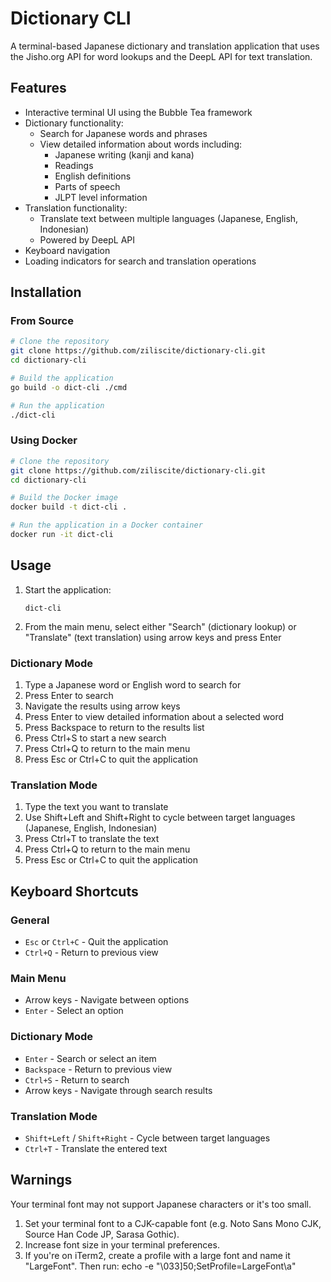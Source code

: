 # Dictionary CLI

A terminal-based Japanese dictionary and translation application that uses the Jisho.org API for word lookups and the DeepL API for text translation.

## Features

- Interactive terminal UI using the Bubble Tea framework
- Dictionary functionality:
  - Search for Japanese words and phrases
  - View detailed information about words including:
    - Japanese writing (kanji and kana)
    - Readings
    - English definitions
    - Parts of speech
    - JLPT level information
- Translation functionality:
  - Translate text between multiple languages (Japanese, English, Indonesian)
  - Powered by DeepL API
- Keyboard navigation
- Loading indicators for search and translation operations

## Installation

### From Source

```bash
# Clone the repository
git clone https://github.com/ziliscite/dictionary-cli.git
cd dictionary-cli

# Build the application
go build -o dict-cli ./cmd

# Run the application
./dict-cli
```

### Using Docker

```bash
# Clone the repository
git clone https://github.com/ziliscite/dictionary-cli.git
cd dictionary-cli

# Build the Docker image
docker build -t dict-cli .

# Run the application in a Docker container
docker run -it dict-cli
```

## Usage

1. Start the application:
   ```
   dict-cli
   ```

2. From the main menu, select either "Search" (dictionary lookup) or "Translate" (text translation) using arrow keys and press Enter

### Dictionary Mode
1. Type a Japanese word or English word to search for
2. Press Enter to search
3. Navigate the results using arrow keys
4. Press Enter to view detailed information about a selected word
5. Press Backspace to return to the results list
6. Press Ctrl+S to start a new search
7. Press Ctrl+Q to return to the main menu
8. Press Esc or Ctrl+C to quit the application

### Translation Mode
1. Type the text you want to translate
2. Use Shift+Left and Shift+Right to cycle between target languages (Japanese, English, Indonesian)
3. Press Ctrl+T to translate the text
4. Press Ctrl+Q to return to the main menu
5. Press Esc or Ctrl+C to quit the application

## Keyboard Shortcuts

### General
- `Esc` or `Ctrl+C` - Quit the application
- `Ctrl+Q` - Return to previous view

### Main Menu
- Arrow keys - Navigate between options
- `Enter` - Select an option

### Dictionary Mode
- `Enter` - Search or select an item
- `Backspace` - Return to previous view
- `Ctrl+S` - Return to search
- Arrow keys - Navigate through search results

### Translation Mode
- `Shift+Left` / `Shift+Right` - Cycle between target languages
- `Ctrl+T` - Translate the entered text

## Warnings

Your terminal font may not support Japanese characters or it's too small.
1) Set your terminal font to a CJK-capable font (e.g. Noto Sans Mono CJK, Source Han Code JP, Sarasa Gothic).
2) Increase font size in your terminal preferences.
3) If you're on iTerm2, create a profile with a large font and name it "LargeFont".
   Then run: echo -e "\033]50;SetProfile=LargeFont\a"
